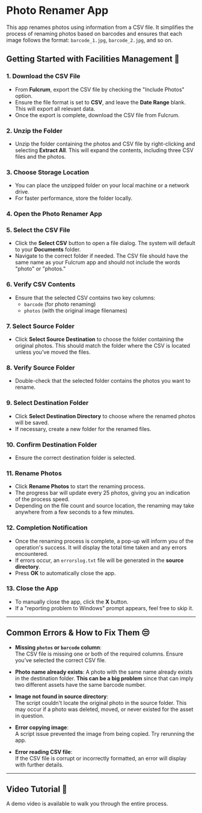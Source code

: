 # **Photo Renamer App**

This app renames photos using information from a CSV file. It simplifies the process of renaming photos based on barcodes and ensures that each image follows the format: `barcode_1.jpg`, `barcode_2.jpg`, and so on.

## **Getting Started with Facilities Management** 🚀

### 1. **Download the CSV File**
   - From **Fulcrum**, export the CSV file by checking the "Include Photos" option.
   - Ensure the file format is set to **CSV**, and leave the **Date Range** blank. This will export all relevant data.
   - Once the export is complete, download the CSV file from Fulcrum.

### 2. **Unzip the Folder**
   - Unzip the folder containing the photos and CSV file by right-clicking and selecting **Extract All**. This will expand the contents, including three CSV files and the photos.

### 3. **Choose Storage Location**
   - You can place the unzipped folder on your local machine or a network drive.  
   - For faster performance, store the folder locally.

### 4. **Open the Photo Renamer App**

### 5. **Select the CSV File**
   - Click the **Select CSV** button to open a file dialog. The system will default to your **Documents** folder.  
   - Navigate to the correct folder if needed. The CSV file should have the same name as your Fulcrum app and should not include the words "photo" or "photos."

### 6. **Verify CSV Contents**
   - Ensure that the selected CSV contains two key columns:  
     - `barcode` (for photo renaming)
     - `photos` (with the original image filenames)

### 7. **Select Source Folder**
   - Click **Select Source Destination** to choose the folder containing the original photos. This should match the folder where the CSV is located unless you've moved the files.

### 8. **Verify Source Folder**
   - Double-check that the selected folder contains the photos you want to rename.

### 9. **Select Destination Folder**
   - Click **Select Destination Directory** to choose where the renamed photos will be saved.  
   - If necessary, create a new folder for the renamed files.

### 10. **Confirm Destination Folder**
   - Ensure the correct destination folder is selected.

### 11. **Rename Photos**
   - Click **Rename Photos** to start the renaming process.  
   - The progress bar will update every 25 photos, giving you an indication of the process speed.
   - Depending on the file count and source location, the renaming may take anywhere from a few seconds to a few minutes.

### 12. **Completion Notification**
   - Once the renaming process is complete, a pop-up will inform you of the operation's success. It will display the total time taken and any errors encountered.
   - If errors occur, an `errorslog.txt` file will be generated in the **source directory**.
   - Press **OK** to automatically close the app.

### 13. **Close the App**
   - To manually close the app, click the **X** button.  
   - If a "reporting problem to Windows" prompt appears, feel free to skip it.

---

## **Common Errors & How to Fix Them** 😒

- **Missing `photos` or `barcode` column**:  
  The CSV file is missing one or both of the required columns. Ensure you’ve selected the correct CSV file.
  
- **Photo name already exists**:
  A photo with the same name already exists in the destination folder. **This can be a big problem** since that can imply two different assets have the same barcode number. 
  
- **Image not found in source directory**:  
  The script couldn't locate the original photo in the source folder. This may occur if a photo was deleted, moved, or never existed for the asset in question.
  
- **Error copying image**:  
  A script issue prevented the image from being copied. Try rerunning the app.
  
- **Error reading CSV file**:  
  If the CSV file is corrupt or incorrectly formatted, an error will display with further details.

---

## **Video Tutorial** 🎥  
A demo video is available to walk you through the entire process.
